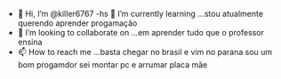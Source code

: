 - 👋 Hi, I’m @killer6767
 -hs          🌱 I’m currently learning ...stou atualmente querendo aprender progamação 
- 💞️ I’m looking to collaborate on ...em aprender tudo que o professor ensina 
- 📫 How to reach me ...basta chegar no brasil e vim no  parana 
sou um bom progamdor sei montar pc e arrumar placa mãe   
<!---
killer6767/killer6767 is a ✨ special ✨ repository because its `README.md` (this file) appears on your GitHub profile.
You can click the Preview link to take a look at your changes.
--->
